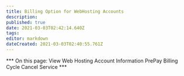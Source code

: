 ```yaml
---
title: Billing Option for WebHosting Accounts
description: 
published: true
date: 2021-03-03T02:42:14.640Z
tags: 
editor: markdown
dateCreated: 2021-03-03T02:40:55.761Z
---
```


*** On this page:
View Web Hosting Account Information
PrePay
Billing Cycle
Cancel Service ***
